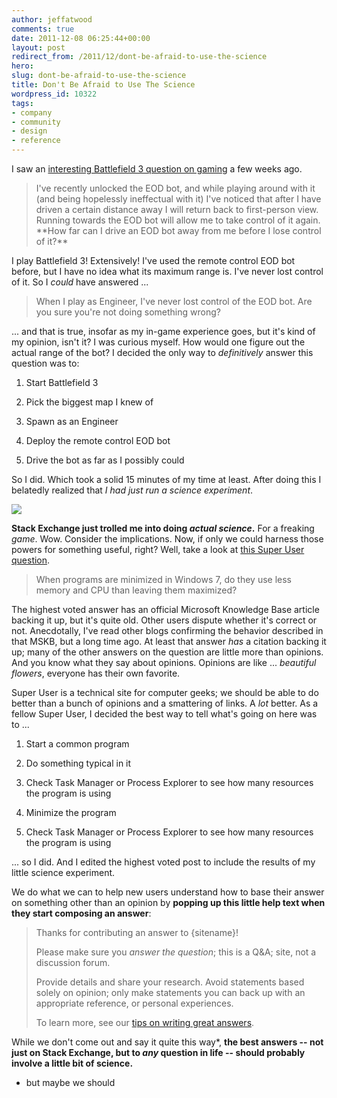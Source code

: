 ```yaml
---
author: jeffatwood
comments: true
date: 2011-12-08 06:25:44+00:00
layout: post
redirect_from: /2011/12/dont-be-afraid-to-use-the-science
hero: 
slug: dont-be-afraid-to-use-the-science
title: Don't Be Afraid to Use The Science
wordpress_id: 10322
tags:
- company
- community
- design
- reference
---
```



I saw an [interesting Battlefield 3 question on gaming](http://gaming.stackexchange.com/questions/37051/what-is-the-range-of-the-eod-bot) a few weeks ago. 





<blockquote>
I've recently unlocked the EOD bot, and while playing around with it (and being hopelessly ineffectual with it) I've noticed that after I have driven a certain distance away I will return back to first-person view. Running towards the EOD bot will allow me to take control of it again. **How far can I drive an EOD bot away from me before I lose control of it?**
</blockquote>





I play Battlefield 3! Extensively! I've used the remote control EOD bot before, but I have no idea what its maximum range is. I've never lost control of it. So I _could_ have answered ...





<blockquote>
When I play as Engineer, I've never lost control of the EOD bot. Are you sure you're not doing something wrong?
</blockquote>





... and that is true, insofar as my in-game experience goes, but it's kind of my opinion, isn't it? I was curious myself. How would one figure out the actual range of the bot? I decided the only way to _definitively_ answer this question was to:







  1. Start Battlefield 3

  2. Pick the biggest map I knew of

  3. Spawn as an Engineer

  4. Deploy the remote control EOD bot

  5. Drive the bot as far as I possibly could




So I did. Which took a solid 15 minutes of my time at least. After doing this I belatedly realized that _I had just run a science experiment_. 



[![](http://blog.stackoverflow.com/wp-content/uploads/science-it-works-bitches.png)](http://xkcd.com/54/)



**Stack Exchange just trolled me into doing _actual science_.** For a freaking _game_. Wow. Consider the implications. Now, if only we could harness those powers for something useful, right? Well, take a look at [this Super User question](http://superuser.com/questions/364949/does-a-computer-use-less-resources-when-programs-are-minimized). 





<blockquote>
When programs are minimized in Windows 7, do they use less memory and CPU than leaving them maximized?
</blockquote>





The highest voted answer has an official Microsoft Knowledge Base article backing it up, but it's quite old. Other users dispute whether it's correct or not. Anecdotally, I've read other blogs confirming the behavior described in that MSKB, but a long time ago. At least that answer _has_ a citation backing it up; many of the other answers on the question are little more than opinions. And you know what they say about opinions. Opinions are like ... _beautiful flowers_, everyone has their own favorite. 







Super User is a technical site for computer geeks; we should be able to do better than a bunch of opinions and a smattering of links. A _lot_ better. As a fellow Super User, I decided the best way to tell what's going on here was to ...







  1. Start a common program

  2. Do something typical in it

  3. Check Task Manager or Process Explorer to see how many resources the program is using

  4. Minimize the program

  5. Check Task Manager or Process Explorer to see how many resources the program is using




... so I did. And I edited the highest voted post to include the results of my little science experiment.



We do what we can to help new users understand how to base their answer on something other than an opinion by **popping up this little help text when they start composing an answer**:





<blockquote>
Thanks for contributing an answer to {sitename}!

> 
> 
Please make sure you _answer the question_; this is a Q&A; site, not a discussion forum.

> 
> 
Provide details and share your research. Avoid statements based solely on opinion; only make statements you can back up with an appropriate reference, or personal experiences.

> 
> 
To learn more, see our [tips on writing great answers](http://superuser.com/questions/how-to-answer).
</blockquote>





While we don't come out and say it quite this way*, **the best answers -- not just on Stack Exchange, but to _any_ question in life -- should probably involve a little bit of science.** 



* but maybe we should


